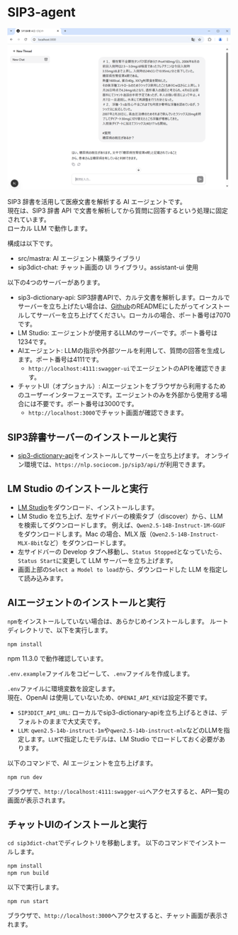 # SIP3-agent

![スクリーンショット](screenshot.png)

SIP3 辞書を活用して医療文書を解析する AI エージェントです。  
現在は、SIP3 辞書 API で文書を解析してから質問に回答するという処理に固定されています。  
ローカル LLM で動作します。

構成は以下です。

- src/mastra: AI エージェント構築ライブラリ
- sip3dict-chat: チャット画面の UI ライブラリ。assistant-ui 使用

以下の4つのサーバーがあります。

- sip3-dictionary-api: SIP3辞書APIで、カルテ文書を解析します。ローカルでサーバーを立ち上げたい場合は、[Github](https://github.com/sociocom/sip3-dictionary-api)のREADMEにしたがってインストールしてサーバーを立ち上げてください。ローカルの場合、ポート番号は7070です。
- LM Studio: エージェントが使用するLLMのサーバーです。ポート番号は1234です。
- AIエージェント: LLMの指示や外部ツールを利用して、質問の回答を生成します。ポート番号は4111です。
  - `http://localhost:4111:swagger-ui`でエージェントのAPIを確認できます。
- チャットUI（オプショナル）: AIエージェントをブラウザから利用するためのユーザーインターフェースです。エージェントのみを外部から使用する場合には不要です。ポート番号は3000です。
  - `http://localhost:3000`でチャット画面が確認できます。

## SIP3辞書サーバーのインストールと実行

- [sip3-dictionary-api](https://github.com/sociocom/sip3-dictionary-api)をインストールしてサーバーを立ち上げます。
  オンライン環境では、`https://nlp.sociocom.jp/sip3/api/`が利用できます。

## LM Studio のインストールと実行

- [LM Studio](https://lmstudio.ai/)をダウンロード、インストールします。
- LM Studio を立ち上げ、左サイドバーの検索タブ（discover）から、LLM を検索してダウンロードします。
  例えば、`Qwen2.5-14B-Instruct-1M-GGUF`をダウンロードします。Mac の場合、MLX 版（`Qwen2.5-14B-Instruct-MLX-8bit`など）をダウンロードします。
- 左サイドバーの Develop タブへ移動し、`Status Stopped`となっていたら、`Status Start`に変更して LLM サーバーを立ち上げます。
- 画面上部の`Select a Model to load`から、ダウンロードした LLM を指定して読み込みます。

## AIエージェントのインストールと実行

`npm`をインストールしていない場合は、あらかじめインストールします。
ルートディレクトリで、以下を実行します。

```
npm install
```

npm 11.3.0 で動作確認しています。

`.env.example`ファイルをコピーして、`.env`ファイルを作成します。

`.env`ファイルに環境変数を設定します。  
 現在、OpenAI は使用していないため、`OPENAI_API_KEY`は設定不要です。

- `SIP3DICT_API_URL`: ローカルでsip3-dictionary-apiを立ち上げるときは、デフォルトのままで大丈夫です。
- `LLM`: `qwen2.5-14b-instruct-1m`や`qwen2.5-14b-instruct-mlx`などのLLMを指定します。`LLM`で指定したモデルは、LM Studio でロードしておく必要があります。

以下のコマンドで、AI エージェントを立ち上げます。

```
npm run dev
```

ブラウザで、`http://localhost:4111:swagger-ui`へアクセスすると、API一覧の画面が表示されます。

## チャットUIのインストールと実行

`cd sip3dict-chat`でディレクトリを移動します。
以下のコマンドでインストールします。

```
npm install
npm run build
```

以下で実行します。

```
npm run start
```

ブラウザで、`http://localhost:3000`へアクセスすると、チャット画面が表示されます。
